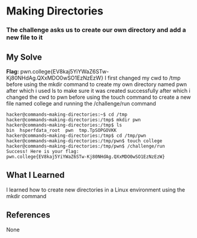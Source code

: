 # Making Directories
### The challenge asks us to create our own directory and add a new file to it


## My Solve
**Flag:** pwn.college{EV8kaj5YiYWaZ6STw-Kj80NHdAg.QXxMDO0wSO1EzNzEzW}
I first changed my cwd to /tmp before using the mkdir command to
create my own directory named pwn after which i used ls to make
sure it was created successfully after  which i changed the cwd
to pwn before using the touch command to create a new file named
college and running the /challenge/run command


```
hacker@commands~making-directories:~$ cd /tmp
hacker@commands~making-directories:/tmp$ mkdir pwn
hacker@commands~making-directories:/tmp$ ls
bin  hsperfdata_root  pwn  tmp.TpSOPGOVKK
hacker@commands~making-directories:/tmp$ cd /tmp/pwn
hacker@commands~making-directories:/tmp/pwn$ touch college
hacker@commands~making-directories:/tmp/pwn$ /challenge/run
Success! Here is your flag:
pwn.college{EV8kaj5YiYWaZ6STw-Kj80NHdAg.QXxMDO0wSO1EzNzEzW}
```

## What I Learned
I learned how to create new directories in a Linux environment 
using the mkdir command 

## References
None